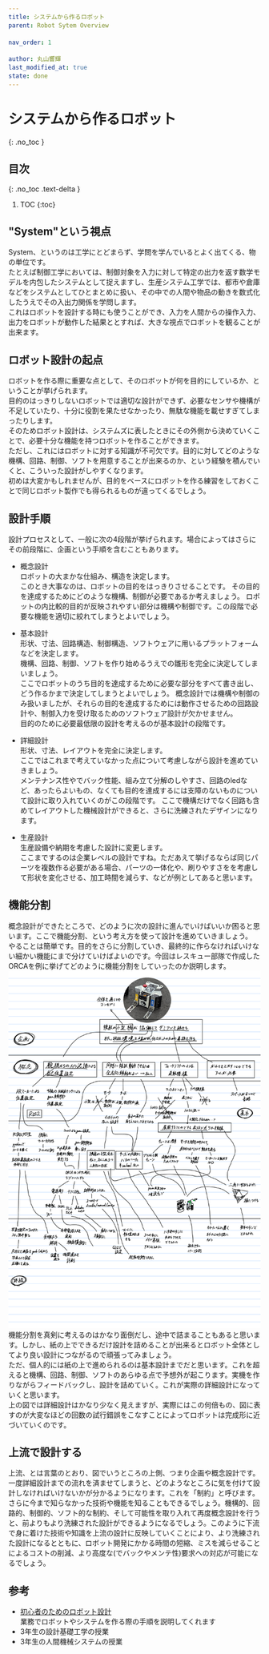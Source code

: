 ```yaml
---
title: システムから作るロボット
parent: Robot Sytem Overview

nav_order: 1

author: 丸山響輝
last_modified_at: true
state: done
---
```


# **システムから作るロボット**
{: .no_toc }

## 目次
{: .no_toc .text-delta }

1. TOC
{:toc}

## "System"という視点
System、というのは工学にとどまらず、学問を学んでいるとよく出てくる、物の単位です。  
たとえば制御工学においては、制御対象を入力に対して特定の出力を返す数学モデルを内包したシステムとして捉えますし、生産システム工学では、都市や倉庫などをシステムとしてひとまとめに扱い、その中での人間や物品の動きを数式化したうえでその入出力関係を学問します。  
これはロボットを設計する時にも使うことができ、入力を人間からの操作入力、出力をロボットが動作した結果ととすれば、大きな視点でロボットを観ることが出来ます。  

## ロボット設計の起点
ロボットを作る際に重要な点として、そのロボットが何を目的にしているか、ということが挙げられます。  
目的のはっきりしないロボットでは適切な設計ができず、必要なセンサや機構が不足していたり、十分に役割を果たせなかったり、無駄な機能を載せすぎてしまったりします。  
そのためロボット設計は、システムズに表したときにその外側から決めていくことで、必要十分な機能を持つロボットを作ることができます。  
ただし、これにはロボットに対する知識が不可欠です。目的に対してどのような機構、回路、制御、ソフトを用意することが出来るのか、という経験を積んでいくと、こういった設計がしやすくなります。  
初めは大変かもしれませんが、目的をベースにロボットを作る練習をしておくことで同じロボット製作でも得られるものが違ってくるでしょう。

## 設計手順
設計プロセスとして、一般に次の4段階が挙げられます。場合によってはさらにその前段階に、企画という手順を含むこともあります。  
- 概念設計  
ロボットの大まかな仕組み、構造を決定します。  
このとき大事なのは、ロボットの目的をはっきりさせることです。
その目的を達成するためにどのような機構、制御が必要であるか考えましょう。
ロボットの内比較的目的が反映されやすい部分は機構や制御です。この段階で必要な機能を適切に絞れてしまうとよいでしょう。

- 基本設計  
形状、寸法、回路構造、制御構造、ソフトウェアに用いるプラットフォームなどを決定します。  
機構、回路、制御、ソフトを作り始めるうえでの雛形を完全に決定してしまいましょう。  
ここでロボットのうち目的を達成するために必要な部分をすべて書き出し、どう作るかまで決定してしまうとよいでしょう。
概念設計では機構や制御のみ扱いましたが、それらの目的を達成するためには動作させるための回路設計や、制御入力を受け取るためのソフトウェア設計が欠かせません。  
目的のために必要最低限の設計を考えるのが基本設計の段階です。

- 詳細設計  
形状、寸法、レイアウトを完全に決定します。  
ここではこれまで考えていなかった点について考慮しながら設計を進めていきましょう。  
メンテナンス性やでバック性能、組み立て分解のしやすさ、回路のledなど、あったらよいもの、なくても目的を達成するには支障のないものについて設計に取り入れていくのがこの段階です。
ここで機構だけでなく回路も含めてレイアウトした機械設計ができると、さらに洗練されたデザインになります。  

- 生産設計  
生産設備や納期を考慮した設計に変更します。  
ここまでするのは企業レベルの設計ですね。ただあえて挙げるならば同じパーツを複数作る必要がある場合、パーツの一体化や、刷りやすさをを考慮して形状を変化させる、加工時間を減らす、などが例としてあると思います。

## 機能分割
概念設計ができたところで、どのように次の設計に進んでいけばいいか困ると思います。ここで機能分割、という考え方を使って設計を進めていきましょう。  
やることは簡単です。目的をさらに分割していき、最終的に作らなければいけない細かい機能にまで分けていけばよいのです。今回はレスキュー部隊で作成したORCAを例に挙げてどのように機能分割をしていったのか説明します。  
![概念設計](../imgs/001_concept_design.png)  
機能分割を真剣に考えるのはかなり面倒だし、途中で詰まることもあると思います。しかし、紙の上でできるだけ設計を詰めることが出来るとロボット全体としてより良い設計につながるので頑張ってみましょう。   
ただ、個人的には紙の上で進められるのは基本設計までだと思います。これを超えると機構、回路、制御、ソフトのあらゆる点で予想外が起こります。実機を作りながらフィードバックし、設計を詰めていく。これが実際の詳細設計になっていくと思います。  
上の図では詳細設計はかなり少なく見えますが、実際にはこの何倍もの、図に表すのが大変なほどの回数の試行錯誤をこなすことによってロボットは完成形に近づいていくのです。

## 上流で設計する
上流、とは言葉のとおり、図でいうところの上側、つまり企画や概念設計です。一度詳細設計までの流れを済ませてしまうと、どのようなところに気を付けて設計しなければいけないかが分かるようになります。これを「制約」と呼びます。さらに今まで知らなかった技術や機能を知ることもできるでしょう。機構的、回路的、制御的、ソフト的な制約、そして可能性を取り入れて再度概念設計を行うと、前よりもより洗練された設計ができるようになるでしょう。このように下流で身に着けた技術や知識を上流の設計に反映していくことにより、より洗練された設計になるとともに、ロボット開発にかかる時間の短縮、ミスを減らせることによるコストの削減、より高度な(でバックやメンテ性)要求への対応が可能になるでしょう。

## 参考
- [初心者のためのロボット設計](https://qiita.com/imoni_soul/items/3bb80bf3a0d95604b7d5)  
業務でロボットやシステムを作る際の手順を説明してくれます
- 3年生の設計基礎工学の授業
- 3年生の人間機械システムの授業

